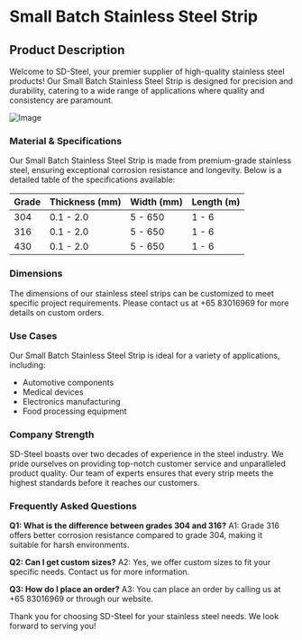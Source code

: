 # Small Batch Stainless Steel Strip

## Product Description

Welcome to SD-Steel, your premier supplier of high-quality stainless steel products! Our Small Batch Stainless Steel Strip is designed for precision and durability, catering to a wide range of applications where quality and consistency are paramount.

![Image](https://github.com/user-attachments/assets/2567258e-e124-4816-932d-1809bd27ef0b)

### Material & Specifications

Our Small Batch Stainless Steel Strip is made from premium-grade stainless steel, ensuring exceptional corrosion resistance and longevity. Below is a detailed table of the specifications available:

| Grade | Thickness (mm) | Width (mm) | Length (m) |
|-------|----------------|------------|------------|
| 304   | 0.1 - 2.0      | 5 - 650    | 1 - 6      |
| 316   | 0.1 - 2.0      | 5 - 650    | 1 - 6      |
| 430   | 0.1 - 2.0      | 5 - 650    | 1 - 6      |

### Dimensions

The dimensions of our stainless steel strips can be customized to meet specific project requirements. Please contact us at +65 83016969 for more details on custom orders.

### Use Cases

Our Small Batch Stainless Steel Strip is ideal for a variety of applications, including:
- Automotive components
- Medical devices
- Electronics manufacturing
- Food processing equipment

### Company Strength

SD-Steel boasts over two decades of experience in the steel industry. We pride ourselves on providing top-notch customer service and unparalleled product quality. Our team of experts ensures that every strip meets the highest standards before it reaches our customers.

### Frequently Asked Questions

**Q1: What is the difference between grades 304 and 316?**
A1: Grade 316 offers better corrosion resistance compared to grade 304, making it suitable for harsh environments.

**Q2: Can I get custom sizes?**
A2: Yes, we offer custom sizes to fit your specific needs. Contact us for more information.

**Q3: How do I place an order?**
A3: You can place an order by calling us at +65 83016969 or through our website.

Thank you for choosing SD-Steel for your stainless steel needs. We look forward to serving you!